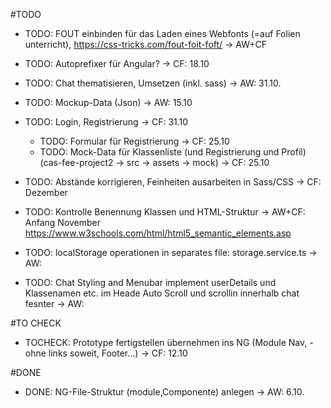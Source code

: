 #TODO
- TODO: FOUT einbinden für das Laden eines Webfonts (=auf Folien unterricht), https://css-tricks.com/fout-foit-foft/
-> AW+CF

- TODO: Autoprefixer für Angular?
-> CF: 18.10

- TODO: Chat thematisieren, Umsetzen (inkl. sass)
-> AW: 31.10.

- TODO: Mockup-Data (Json)
-> AW: 15.10

- TODO: Login, Registrierung
-> CF: 31.10
  - TODO: Formular für Registrierung
  -> CF: 25.10
  - TODO: Mock-Data für Klassenliste (und Registrierung und Profil)
  (cas-fee-project2 -> src -> assets -> mock)
    -> CF: 25.10

- TODO: Abstände korrigieren, Feinheiten ausarbeiten in Sass/CSS
-> CF: Dezember

- TODO: Kontrolle Benennung Klassen und HTML-Struktur
-> AW+CF: Anfang November
https://www.w3schools.com/html/html5_semantic_elements.asp

- TODO: localStorage operationen in separates file: storage.service.ts
-> AW:

- TODO:  Chat
    Styling and Menubar
    implement userDetails und Klassenamen  etc. im Heade
    Auto Scroll und scrollin innerhalb chat fesnter 
 -> AW:  

#TO CHECK
- TOCHECK: Prototype fertigstellen übernehmen ins NG (Module Nav, - ohne links soweit, Footer...)
-> CF: 12.10


#DONE
- DONE: NG-File-Struktur (module,Componente) anlegen
-> AW: 6.10.
